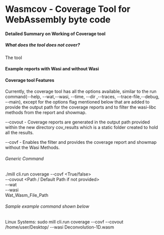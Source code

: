 # Wasmcov - Coverage Tool for WebAssembly byte code

#### Detailed Summary on Working of Coverage tool

##### What does the tool does not cover?
 The tool 

#### Example reports with Wasi and without Wasi

#### Coverage tool Features

Currently, the coverage tool has all the options available, similar to the run command(--help, --wat,--wasi, --time, --dir ,--traces, --trace-file,--debug, --main), except for the options flag mentioned below that are added to provide the output path for the coverage reports and to filter the wasi-libc methods from the report and showmap.  

--covout <PATH> - Coverage reports are generated in the output path provided within the new directory cov_results which is a static folder created to hold all the results.

--covf - Enables the filter and provides the coverage report and showmap without the Wasi Methods.

###### Generic Command
./mill cli.run coverage --covf <True/false> <br /> 
--covout <Path / Default Path if not provided> <br /> 
--wat<if executing coverage on wat> <br /> 
--wasi <if the wasm file uses wasi-libc functions> <br /> 
Wat_Wasm_File_Path<Wasm or Wat file path> <br /> 

###### Sample example command shown below

Linux Systems:
sudo mill cli.run coverage --covf --covout /home/user/Desktop/ --wasi Deconvolution-1D.wasm







